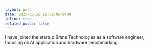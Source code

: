 ```yaml
---
layout: post
date: 2025-05-16 15:59:00-0400
inline: true
related_posts: false
---
```


I have joined the startup Brane Technologies as a software engineer, focusing on AI application and hardware benchmarking.
